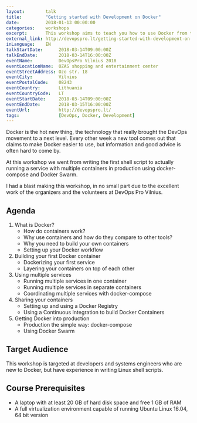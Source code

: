 ```yaml
---
layout:        talk
title:         "Getting started with Development on Docker"
date:          2018-01-13 00:00:00
categories:    workshops
excerpt:       This workshop aims to teach you how to use Docker from the ground up, from setting up your very first Docker container to getting your containers production ready. 
external_link: http://devopspro.lt/getting-started-with-development-on-docker/
inLanguage:    EN
talkStartDate:      2018-03-14T09:00:00Z 
talkEndDate:        2018-03-14T16:00:00Z
eventName:          DevOpsPro Vilnius 2018
eventLocationName:  OZAS shopping and entertainment center
eventStreetAddress: Ozo str. 18
eventCity:          Vilnius
eventPostalCode:    08243
eventCountry:       Lithuania
eventCountryCode:   LT
eventStartDate:     2018-03-14T09:00:00Z
eventEndDate:       2018-03-15T16:00:00Z
eventUrl:           http://devopspro.lt/
tags:               [DevOps, Docker, Development]
---
```


Docker is the hot new thing, the technology that really brought the DevOps movement to a next level. Every other week a
new tool comes out that claims to make Docker easier to use, but information and good advice is often hard to come by.

At this workshop we went from writing the first shell script to actually running a service
with multiple containers in production using docker-compose and Docker Swarm.

I had a blast making this workshop, in no small part due to the excellent work of the organizers
and the volunteers at DevOps Pro Vilnius. 

## Agenda

1. What is Docker?
   - How do containers work?
   - Why use containers and how do they compare to other tools?
   - Why you need to build your own containers
   - Setting up your Docker workflow
2. Building your first Docker container
   - Dockerizing your first service
   - Layering your containers on top of each other
3. Using multiple services
   - Running multiple services in one container
   - Running multiple services in separate containers
   - Coordinating multiple services with docker-compose
4. Sharing your containers
   - Setting up and using a Docker Registry
   - Using a Continuous Integration to build Docker Containers
5. Getting Docker into production
   - Production the simple way: docker-compose
   - Using Docker Swarm

## Target Audience

This workshop is targeted at developers and systems engineers who are new to Docker, but have experience in writing Linux shell scripts.

## Course Prerequisites

- A laptop with at least 20 GB of hard disk space and free 1 GB of RAM
- A full virtualization environment capable of running Ubuntu Linux 16.04, 64 bit version